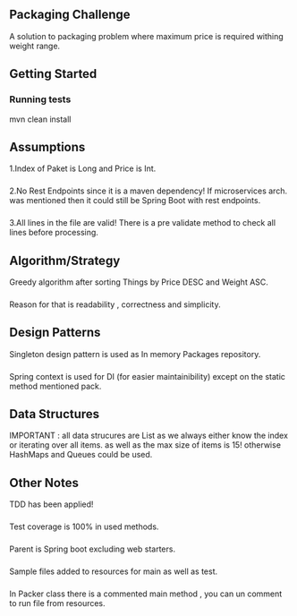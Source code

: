 ## Packaging Challenge
A solution to packaging problem where maximum price is required withing weight range.

## Getting Started
### Running tests
mvn clean install
## Assumptions
1.Index of Paket is Long and Price is Int.
###
2.No Rest Endpoints since it is a maven dependency! If microservices arch. was mentioned then it could still be Spring Boot with rest endpoints. 
###
3.All lines in the file are valid! There is a pre validate method to check all lines before processing.
## Algorithm/Strategy
Greedy algorithm after sorting Things by Price DESC and Weight ASC.
###
Reason for that is readability , correctness and simplicity.
## Design Patterns
Singleton design pattern is used as In memory Packages repository.
###
Spring context is used for DI (for easier maintainibility) except on the static method mentioned pack.
## Data Structures
IMPORTANT : all data strucures are List as we always either know the index or iterating over all items. 
as well as the max size of items is 15! otherwise HashMaps and Queues could be used.
## Other Notes
TDD has been applied!
###
Test coverage is 100% in used methods.
###
Parent is Spring boot excluding web starters.
###
Sample files added to resources for main as well as test.
###
In Packer class there is a commented main method , you can un comment to run file from resources.
